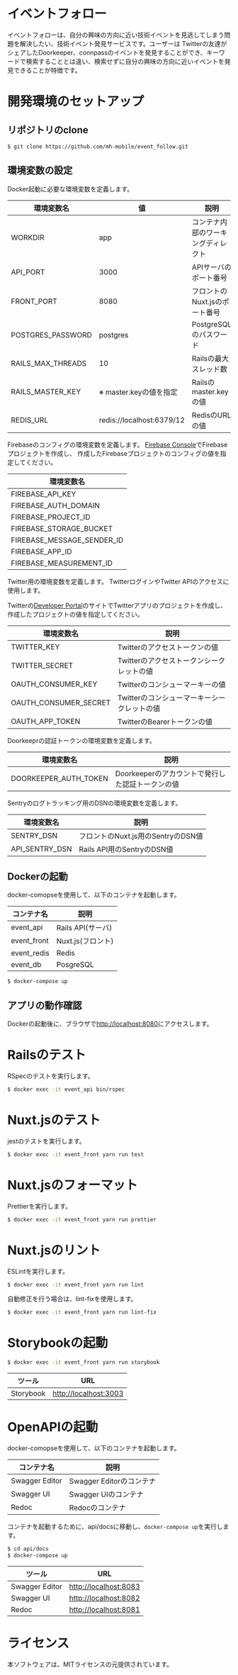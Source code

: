 # イベントフォロー

イベントフォローは、自分の興味の方向に近い技術イベントを見逃してしまう問題を解決したい、技術イベント発見サービスです。ユーザーは Twitterの友達がシェアしたDoorkeeper、connpassのイベントを発見することができ、キーワードで検索することとは違い、検索せずに自分の興味の方向に近いイベントを発見できることが特徴です。

# 開発環境のセットアップ

## リポジトリのclone

```bash
$ git clone https://github.com/mh-mobile/event_follow.git
```

## 環境変数の設定

Docker起動に必要な環境変数を定義します。

| 環境変数名    | 値  |  説明 |
| --- | --- | --- |
| WORKDIR   | app | コンテナ内部のワーキングディレクト |
| API_PORT  | 3000 | APIサーバのポート番号 |
| FRONT_PORT  | 8080 | フロントのNuxt.jsのポート番号 | 
| POSTGRES_PASSWORD  | postgres | PostgreSQLのパスワード |
| RAILS_MAX_THREADS | 10 | Railsの最大スレッド数 | 
| RAILS_MASTER_KEY | ※ master.keyの値を指定 | Railsのmaster.keyの値 | 
| REDIS_URL | redis://localhost:6379/12 | RedisのURLの値 | 

Firebaseのコンフィグの環境変数を定義します。
[Firebase Console](https://console.firebase.google.com/?hl=JA)でFirebaseプロジェクトを作成し、
作成したFirebaseプロジェクトのコンフィグの値を指定してください。

| 環境変数名 | 
| --- | 
| FIREBASE_API_KEY | 
| FIREBASE_AUTH_DOMAIN  |
| FIREBASE_PROJECT_ID  | 
| FIREBASE_STORAGE_BUCKET  |
| FIREBASE_MESSAGE_SENDER_ID  |
| FIREBASE_APP_ID  | 
| FIREBASE_MEASUREMENT_ID | 

Twitter用の環境変数を定義します。
TwitterログインやTwitter APIのアクセスに使用します。

Twitterの[Developer Portal](https://developer.twitter.com/)のサイトでTwitterアプリのプロジェクトを作成し、
作成したプロジェクトの値を指定してください。

| 環境変数名    | 説明|
| --- | --- | 
| TWITTER_KEY | Twitterのアクセストークンの値 |
| TWITTER_SECRET  | Twitterのアクセストークンシークレットの値 |
| OAUTH_CONSUMER_KEY  | Twitterのコンシューマーキーの値 |
| OAUTH_CONSUMER_SECRET  | Twitterのコンシューマーキーシークレットの値 |
| OAUTH_APP_TOKEN | TwitterのBearerトークンの値 |

Doorkeeprの認証トークンの環境変数を定義します。

| 環境変数名    | 説明|
| --- | --- | 
| DOORKEEPER_AUTH_TOKEN | Doorkeeperのアカウントで発行した認証トークンの値 |

Sentryのログトラッキング用のDSNの環境変数を定義します。

| 環境変数名    | 説明|
| --- | --- | 
| SENTRY_DSN | フロントのNuxt.js用のSentryのDSN値 |
| API_SENTRY_DSN | Rails API用のSentryのDSN値 |


## Dockerの起動

docker-comopseを使用して、以下のコンテナを起動します。


| コンテナ名    | 説明  | 
| --- | --- | 
| event_api  | Rails API(サーバ) | 
| event_front  | Nuxt.js(フロント) | 
| event_redis  | Redis | 
| event_db  | PosgreSQL | 


```bash
$ docker-compose up
```

## アプリの動作確認

Dockerの起動後に、ブラウザで[http://localhost:8080](http://localhost:8080)にアクセスします。

# Railsのテスト

RSpecのテストを実行します。

```bash
$ docker exec -it event_api bin/rspec
```

# Nuxt.jsのテスト

jestのテストを実行します。

```bash
$ docker exec -it event_front yarn run test
```

# Nuxt.jsのフォーマット

Prettierを実行します。

```bash
$ docker exec -it event_front yarn run prettier
```

# Nuxt.jsのリント

ESLintを実行します。

```bash
$ docker exec -it event_front yarn run lint
```

自動修正を行う場合は、lint-fixを使用します。

```bash
$ docker exec -it event_front yarn run lint-fix
```

# Storybookの起動

```bash
$ docker exec -it event_front yarn run storybook
```

| ツール    | URL    | 
| --- | --- | 
|  Storybook  | [http://localhost:3003](http://localhost:3003)  | 


# OpenAPIの起動

docker-comopseを使用して、以下のコンテナを起動します。

| コンテナ名    | 説明   | 
| --- | --- | 
|  Swagger Editor  | Swagger Editorのコンテナ  | 
|  Swagger UI  | Swagger UIのコンテナ  | 
|  Redoc  | Redocのコンテナ | 

コンテナを起動するために、api/docsに移動し、`docker-compose up`を実行します。

```bash
$ cd api/docs
$ docker-compose up
```

| ツール    | URL    | 
| --- | --- | 
|  Swagger Editor  | [http://localhost:8083](http://localhost:8083)  | 
|  Swagger UI  | [http://localhost:8082](http://localhost:8082)  | 
|  Redoc  | [http://localhost:8081](http://localhost:8081)  | 

# ライセンス
本ソフトウェアは、MITライセンスの元提供されています。

